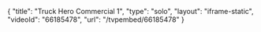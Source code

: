{
    "title": "Truck Hero Commercial 1",
    "type": "solo",
    "layout": "iframe-static",
    "videoId": "66185478",
    "url": "\/tvpembed\/66185478"
}